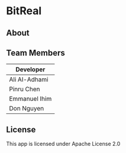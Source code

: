 # BitReal

## About

## Team Members
Developer            |
-------------------- |
Ali Al-Adhami        |
Pinru Chen           |
Emmanuel Ihim        |
Don Nguyen           |

## License
This app is licensed under Apache License 2.0